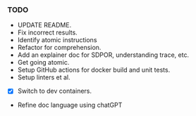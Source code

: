 
### TODO

- UPDATE README.
- Fix incorrect results.
- Identify atomic instructions
- Refactor for comprehension.
- Add an explainer doc for SDPOR, understanding trace, etc.
- Get going atomic.
- Setup GitHub actions for docker build and unit tests.
- Setup linters et al.
- [X] Switch to dev containers.
- Refine doc language using chatGPT